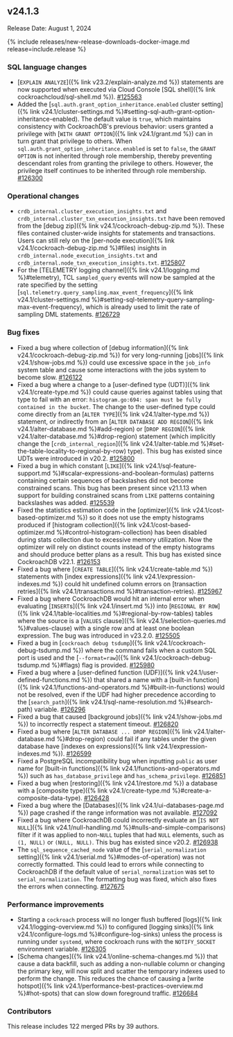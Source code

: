 ## v24.1.3

Release Date: August 1, 2024

{% include releases/new-release-downloads-docker-image.md release=include.release %}

<h3 id="v24-1-3-sql-language-changes">SQL language changes</h3>

- [`EXPLAIN ANALYZE`]({% link v23.2/explain-analyze.md %}) statements are now supported when executed via Cloud Console [SQL shell]({% link cockroachcloud/sql-shell.md %}). [#125563][#125563]
- Added the [`sql.auth.grant_option_inheritance.enabled` cluster setting]({% link v24.1/cluster-settings.md %}#setting-sql-auth-grant-option-inheritance-enabled). The default value is `true`, which maintains consistency with CockroachDB's previous behavior: users granted a privilege with [`WITH GRANT OPTION`]({% link v24.1/grant.md %}) can in turn grant that privilege to others. When `sql.auth.grant_option_inheritance.enabled` is set to `false`, the `GRANT OPTION` is not inherited through role membership, thereby preventing descendant roles from granting the privilege to others. However, the privilege itself continues to be inherited through role membership. [#126300][#126300]

<h3 id="v24-1-3-operational-changes">Operational changes</h3>

- `crdb_internal.cluster_execution_insights.txt` and `crdb_internal.cluster_txn_execution_insights.txt` have been removed from the [debug zip]({% link v24.1/cockroach-debug-zip.md %}). These files contained cluster-wide insights for statements and transactions. Users can still rely on the [per-node execution]({% link v24.1/cockroach-debug-zip.md %}#files) insights in `crdb_internal.node_execution_insights.txt` and `crdb_internal.node_txn_execution_insights.txt`. [#125807][#125807]
- For the [TELEMETRY logging channel]({% link v24.1/logging.md %}#telemetry), TCL `sampled_query` events will now be sampled at the rate specified by the setting [`sql.telemetry.query_sampling.max_event_frequency`]({% link v24.1/cluster-settings.md %}#setting-sql-telemetry-query-sampling-max-event-frequency), which is already used to limit the rate of sampling DML statements. [#126729][#126729]

<h3 id="v24-1-3-bug-fixes">Bug fixes</h3>

- Fixed a bug where collection of [debug information]({% link v24.1/cockroach-debug-zip.md %}) for very long-running [jobs]({% link v24.1/show-jobs.md %}) could use excessive space in the `job_info` system table and cause some interactions with the jobs system to become slow. [#126122][#126122]
- Fixed a bug where a change to a [user-defined type (UDT)]({% link v24.1/create-type.md %}) could cause queries against tables using that type to fail with an error: `histogram.go:694: span must be fully contained in the bucket`. The change to the user-defined type could come directly from an [`ALTER TYPE`]({% link v24.1/alter-type.md %}) statement, or indirectly from an [`ALTER DATABASE ADD REGION`]({% link v24.1/alter-database.md %}#add-region) or [`DROP REGION`]({% link v24.1/alter-database.md %}#drop-region) statement (which implicitly change the [`crdb_internal_region`]({% link v24.1/alter-table.md %}#set-the-table-locality-to-regional-by-row) type). This bug has existed since UDTs were introduced in v20.2. [#125800][#125800]
- Fixed a bug in which constant [`LIKE`]({% link v24.1/sql-feature-support.md %}#scalar-expressions-and-boolean-formulas) patterns containing certain sequences of backslashes did not become constrained scans. This bug has been present since v21.1.13 when support for building constrained scans from `LIKE` patterns containing backslashes was added. [#125539][#125539]
- Fixed the statistics estimation code in the [optimizer]({% link v24.1/cost-based-optimizer.md %}) so it does not use the empty histograms produced if [histogram collection]({% link v24.1/cost-based-optimizer.md %}#control-histogram-collection) has been disabled during stats collection due to excessive memory utilization. Now the optimizer will rely on distinct counts instead of the empty histograms and should produce better plans as a result. This bug has existed since CockroachDB v22.1. [#126153][#126153]
- Fixed a bug where [`CREATE TABLE`]({% link v24.1/create-table.md %}) statements with [index expressions]({% link v24.1/expression-indexes.md %}) could hit undefined column errors on [transaction retries]({% link v24.1/transactions.md %}#transaction-retries). [#125967][#125967]
- Fixed a bug where CockroachDB would hit an internal error when evaluating [`INSERT`s]({% link v24.1/insert.md %}) into [`REGIONAL BY ROW`]({% link v24.1/table-localities.md %}#regional-by-row-tables) tables where the source is a [`VALUES` clause]({% link v24.1/selection-queries.md %}#values-clause) with a single row and at least one boolean expression. The bug was introduced in v23.2.0. [#125505][#125505]
- Fixed a bug in [`cockroach debug tsdump`]({% link v24.1/cockroach-debug-tsdump.md %}) where the command fails when a custom SQL port is used and the [`--format=raw`]({% link v24.1/cockroach-debug-tsdump.md %}#flags) flag is provided. [#125980][#125980]
- Fixed a bug where a [user-defined function (UDF)]({% link v24.1/user-defined-functions.md %}) that shared a name with a [built-in function]({% link v24.1/functions-and-operators.md %}#built-in-functions) would not be resolved, even if the UDF had higher precedence according to the [`search_path`]({% link v24.1/sql-name-resolution.md %}#search-path) variable. [#126296][#126296]
- Fixed a bug that caused [background jobs]({% link v24.1/show-jobs.md %}) to incorrectly respect a statement timeout.  [#126820][#126820]
- Fixed a bug where [`ALTER DATABASE ... DROP REGION`]({% link v24.1/alter-database.md %}#drop-region) could fail if any tables under the given database have [indexes on expressions]({% link v24.1/expression-indexes.md %}). [#126599][#126599]
- Fixed a PostgreSQL incompatibility bug when inputting `public` as user name for [built-in functions]({% link v24.1/functions-and-operators.md %}) such as `has_database_privilege` and `has_schema_privilege`. [#126851][#126851]
- Fixed a bug when [restoring]({% link v24.1/restore.md %}) a database with a [composite type]({% link v24.1/create-type.md %}#create-a-composite-data-type). [#126428][#126428]
- Fixed a bug where the [Databases]({% link v24.1/ui-databases-page.md %}) page crashed if the range information was not available. [#127092][#127092]
- Fixed a bug where CockroachDB could incorrectly evaluate an [`IS NOT NULL`]({% link v24.1/null-handling.md %}#nulls-and-simple-comparisons) filter if it was applied to non-`NULL` tuples that had `NULL` elements, such as `(1, NULL)` or `(NULL, NULL)`. This bug has existed since v20.2. [#126938][#126938]
- The `sql_sequence_cached_node` value of the [`serial_normalization` setting]({% link v24.1/serial.md %}#modes-of-operation) was not correctly formatted. This could lead to errors while connecting to CockroachDB if the default value of `serial_normalization` was set to `serial_normalization`. The formatting bug was fixed, which also fixes the errors when connecting. [#127675][#127675]

<h3 id="v24-1-3-performance-improvements">Performance improvements</h3>

- Starting a `cockroach` process will no longer flush buffered [logs]({% link v24.1/logging-overview.md %}) to configured [logging sinks]({% link v24.1/configure-logs.md %}#configure-log-sinks) unless the process is running under `systemd`, where cockroach runs with the `NOTIFY_SOCKET` environment variable. [#126305][#126305]
- [Schema changes]({% link v24.1/online-schema-changes.md %}) that cause a data backfill, such as adding a non-nullable column or changing the primary key, will now split and scatter the temporary indexes used to perform the change. This reduces the chance of causing a [write hotspot]({% link v24.1/performance-best-practices-overview.md %}#hot-spots) that can slow down foreground traffic. [#126684][#126684]

<div class="release-note-contributors" markdown="1">

<h3 id="v24-1-3-contributors">Contributors</h3>

This release includes 122 merged PRs by 39 authors.

</div>

[#125505]: https://github.com/cockroachdb/cockroach/pull/125505
[#125539]: https://github.com/cockroachdb/cockroach/pull/125539
[#125563]: https://github.com/cockroachdb/cockroach/pull/125563
[#125800]: https://github.com/cockroachdb/cockroach/pull/125800
[#125807]: https://github.com/cockroachdb/cockroach/pull/125807
[#125967]: https://github.com/cockroachdb/cockroach/pull/125967
[#125980]: https://github.com/cockroachdb/cockroach/pull/125980
[#126122]: https://github.com/cockroachdb/cockroach/pull/126122
[#126153]: https://github.com/cockroachdb/cockroach/pull/126153
[#126267]: https://github.com/cockroachdb/cockroach/pull/126267
[#126296]: https://github.com/cockroachdb/cockroach/pull/126296
[#126300]: https://github.com/cockroachdb/cockroach/pull/126300
[#126305]: https://github.com/cockroachdb/cockroach/pull/126305
[#126428]: https://github.com/cockroachdb/cockroach/pull/126428
[#126599]: https://github.com/cockroachdb/cockroach/pull/126599
[#126684]: https://github.com/cockroachdb/cockroach/pull/126684
[#126729]: https://github.com/cockroachdb/cockroach/pull/126729
[#126820]: https://github.com/cockroachdb/cockroach/pull/126820
[#126846]: https://github.com/cockroachdb/cockroach/pull/126846
[#126851]: https://github.com/cockroachdb/cockroach/pull/126851
[#126938]: https://github.com/cockroachdb/cockroach/pull/126938
[#127092]: https://github.com/cockroachdb/cockroach/pull/127092
[#127164]: https://github.com/cockroachdb/cockroach/pull/127164
[#127675]: https://github.com/cockroachdb/cockroach/pull/127675
